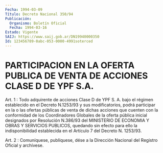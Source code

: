 ```yaml
---
Fecha: 1994-03-09
Título: Decreto Nacional 350/94
Publicación:
  Organismo: Boletín Oficial
  Fecha: 1994-03-16
Estado: Vigente
SAIJ: https://www.saij.gob.ar/DN19940000350
Id: 123456789-0abc-053-0000-4991soterced
---
```

# PARTICIPACION EN LA OFERTA PUBLICA DE VENTA DE ACCIONES CLASE D DE YPF S.A.

<a id="1"></a>
Art. 1 : Todo adquirente de acciones Clase D de YPF S. A. bajo el régimen establecido en el Decreto N.1253/93 y sus modificatorios,  podrá  participar  en la o las ofertas públicas de venta de dichas acciones que cuenten  con  la  conformidad  de  los Coordinadores  Globales de la oferta pública inicial designados por Resolución N.386/93  del MINISTERIO DE ECONOMIA Y OBRAS Y SERVICIOS PUBLICOS,  quedando  sin   efecto  para  ello  la  indisponibilidad establecida en el Artículo 7 del Decreto N. 1253/93.

<a id="2"></a>
Art. 2 : Comuníquese, publíquese, dése a la Dirección Nacional del Registro Oficial y archívese.